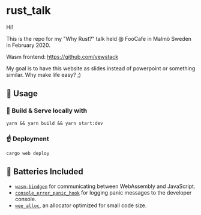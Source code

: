 # rust_talk

Hi! 

This is the repo for my "Why Rust?" talk held @ FooCafe in Malmö Sweden in February 2020.

Wasm frontend: https://github.com/yewstack

My goal is to have this website as slides instead of powerpoint or something similar. 
Why make life easy? ;) 


## 🚴 Usage

### 🔬 Build & Serve locally with

```
yarn && yarn build && yarn start:dev
```

### ☝️ Deployment

```
cargo web deploy
```

## 🔋 Batteries Included

* [`wasm-bindgen`](https://github.com/rustwasm/wasm-bindgen) for communicating
  between WebAssembly and JavaScript.
* [`console_error_panic_hook`](https://github.com/rustwasm/console_error_panic_hook)
  for logging panic messages to the developer console.
* [`wee_alloc`](https://github.com/rustwasm/wee_alloc), an allocator optimized
  for small code size.
